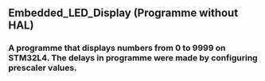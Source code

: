 ## Embedded_LED_Display (Programme without HAL)
### A programme that displays numbers from 0 to 9999 on STM32L4. The delays in programme were made by configuring prescaler values. 
